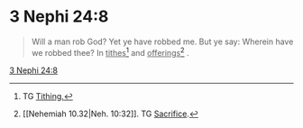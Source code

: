 # 3 Nephi 24:8

> Will a man rob God? Yet ye have robbed me. But ye say: Wherein have we robbed thee? In <u>tithes</u>[^a] and <u>offerings</u>[^b] .

[3 Nephi 24:8](https://www.churchofjesuschrist.org/study/scriptures/bofm/3-ne/24?lang=eng&id=p8#p8)


[^a]: TG [Tithing.](https://www.churchofjesuschrist.org/study/scriptures/tg/tithing?lang=eng)
[^b]: [[Nehemiah 10.32|Neh. 10:32]]. TG [Sacrifice](https://www.churchofjesuschrist.org/study/scriptures/tg/sacrifice?lang=eng).
